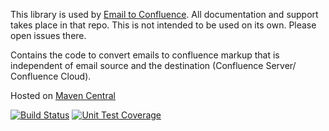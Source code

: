 This library is used by [Email to Confluence](https://github.com/dm-drogeriemarkt/Email-to-Confluence).
All documentation and support takes place in that repo. This is not intended to be used on its own.
Please open issues there.

Contains the code to convert emails to confluence markup that is independent of email source and the destination
(Confluence Server/ Confluence Cloud).

Hosted on [Maven Central](https://search.maven.org/search?q=g:de.dm.mail2blog%20AND%20a:base&core=gav)

[![Build Status](https://travis-ci.org/gellweiler/mail2blog-base.svg?branch=master)](https://travis-ci.org/gellweiler/mail2blog-base)
[![Unit Test Coverage](https://img.shields.io/codecov/c/github/gellweiler/mail2blog-base.svg)](https://codecov.io/gh/gellweiler/mail2blog-base)

